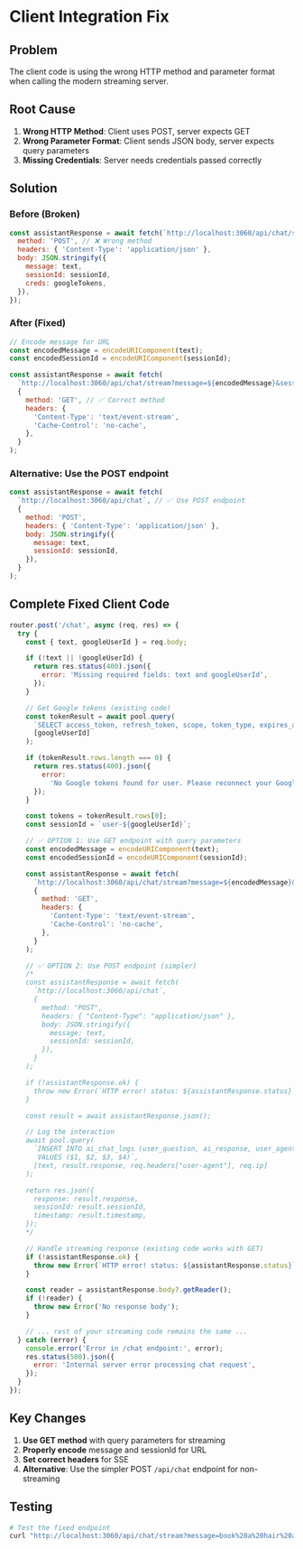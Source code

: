 # Client Integration Fix

## Problem

The client code is using the wrong HTTP method and parameter format when calling the modern streaming server.

## Root Cause

1. **Wrong HTTP Method**: Client uses POST, server expects GET
2. **Wrong Parameter Format**: Client sends JSON body, server expects query parameters
3. **Missing Credentials**: Server needs credentials passed correctly

## Solution

### Before (Broken)

```javascript
const assistantResponse = await fetch(`http://localhost:3060/api/chat/stream`, {
  method: 'POST', // ❌ Wrong method
  headers: { 'Content-Type': 'application/json' },
  body: JSON.stringify({
    message: text,
    sessionId: sessionId,
    creds: googleTokens,
  }),
});
```

### After (Fixed)

```javascript
// Encode message for URL
const encodedMessage = encodeURIComponent(text);
const encodedSessionId = encodeURIComponent(sessionId);

const assistantResponse = await fetch(
  `http://localhost:3060/api/chat/stream?message=${encodedMessage}&sessionId=${encodedSessionId}`,
  {
    method: 'GET', // ✅ Correct method
    headers: {
      'Content-Type': 'text/event-stream',
      'Cache-Control': 'no-cache',
    },
  }
);
```

### Alternative: Use the POST endpoint

```javascript
const assistantResponse = await fetch(
  `http://localhost:3060/api/chat`, // ✅ Use POST endpoint
  {
    method: 'POST',
    headers: { 'Content-Type': 'application/json' },
    body: JSON.stringify({
      message: text,
      sessionId: sessionId,
    }),
  }
);
```

## Complete Fixed Client Code

```javascript
router.post('/chat', async (req, res) => {
  try {
    const { text, googleUserId } = req.body;

    if (!text || !googleUserId) {
      return res.status(400).json({
        error: 'Missing required fields: text and googleUserId',
      });
    }

    // Get Google tokens (existing code)
    const tokenResult = await pool.query(
      `SELECT access_token, refresh_token, scope, token_type, expires_at FROM user_google_tokens WHERE google_user_id = $1`,
      [googleUserId]
    );

    if (tokenResult.rows.length === 0) {
      return res.status(400).json({
        error:
          'No Google tokens found for user. Please reconnect your Google account.',
      });
    }

    const tokens = tokenResult.rows[0];
    const sessionId = `user-${googleUserId}`;

    // ✅ OPTION 1: Use GET endpoint with query parameters
    const encodedMessage = encodeURIComponent(text);
    const encodedSessionId = encodeURIComponent(sessionId);

    const assistantResponse = await fetch(
      `http://localhost:3060/api/chat/stream?message=${encodedMessage}&sessionId=${encodedSessionId}`,
      {
        method: 'GET',
        headers: {
          'Content-Type': 'text/event-stream',
          'Cache-Control': 'no-cache',
        },
      }
    );

    // ✅ OPTION 2: Use POST endpoint (simpler)
    /*
    const assistantResponse = await fetch(
      `http://localhost:3060/api/chat`,
      {
        method: "POST",
        headers: { "Content-Type": "application/json" },
        body: JSON.stringify({
          message: text,
          sessionId: sessionId,
        }),
      }
    );

    if (!assistantResponse.ok) {
      throw new Error(`HTTP error! status: ${assistantResponse.status}`);
    }

    const result = await assistantResponse.json();

    // Log the interaction
    await pool.query(
      `INSERT INTO ai_chat_logs (user_question, ai_response, user_agent, user_ip)
       VALUES ($1, $2, $3, $4)`,
      [text, result.response, req.headers["user-agent"], req.ip]
    );

    return res.json({
      response: result.response,
      sessionId: result.sessionId,
      timestamp: result.timestamp,
    });
    */

    // Handle streaming response (existing code works with GET)
    if (!assistantResponse.ok) {
      throw new Error(`HTTP error! status: ${assistantResponse.status}`);
    }

    const reader = assistantResponse.body?.getReader();
    if (!reader) {
      throw new Error('No response body');
    }

    // ... rest of your streaming code remains the same ...
  } catch (error) {
    console.error('Error in /chat endpoint:', error);
    res.status(500).json({
      error: 'Internal server error processing chat request',
    });
  }
});
```

## Key Changes

1. **Use GET method** with query parameters for streaming
2. **Properly encode** message and sessionId for URL
3. **Set correct headers** for SSE
4. **Alternative**: Use the simpler POST `/api/chat` endpoint for non-streaming

## Testing

```bash
# Test the fixed endpoint
curl "http://localhost:3060/api/chat/stream?message=book%20a%20hair%20appointment%20tomorrow%20at%208am&sessionId=test-session"
```
